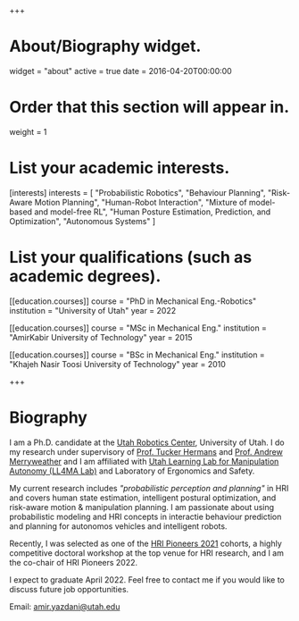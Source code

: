 +++
# About/Biography widget.
widget = "about"
active = true
date = 2016-04-20T00:00:00

# Order that this section will appear in.
weight = 1

# List your academic interests.
[interests]
  interests = [
    "Probabilistic Robotics",
    "Behaviour Planning",
    "Risk-Aware Motion Planning",
    "Human-Robot Interaction",
    "Mixture of model-based and model-free RL",
    "Human Posture Estimation, Prediction, and Optimization",
    "Autonomous Systems"
]

# List your qualifications (such as academic degrees).
[[education.courses]]
  course = "PhD in Mechanical Eng.-Robotics"
  institution = "University of Utah"
  year = 2022

[[education.courses]]
  course = "MSc in Mechanical Eng."
  institution = "AmirKabir University of Technology"
  year = 2015

[[education.courses]]
  course = "BSc in Mechanical Eng."
  institution = "Khajeh Nasir Toosi University of Technology"
  year = 2010

+++

# Biography
I am a Ph.D. candidate at the [Utah Robotics Center](http://robotics.coe.utah.edu/), University of Utah. I do my research under supervisory of [Prof. Tucker Hermans](http://www.cs.utah.edu/~thermans/) and [Prof. Andrew Merryweather](https://mech.utah.edu/faculty/andrew-merryweather/) and I am affiliated with [Utah Learning Lab for Manipulation Autonomy (LL4MA Lab)](https://robot-learning.cs.utah.edu/) and Laboratory of Ergonomics and Safety.

My current research includes *"probabilistic perception and planning"* in HRI and covers human state estimation, intelligent postural optimization, and risk-aware motion & manipulation planning.
I am passionate about using probabilistic modeling and HRI concepts in interactie behaviour prediction and planning for autonomos vehicles and intelligent robots.

Recently, I was selected as one of the [HRI Pioneers 2021](http://www.hripioneers.info/hri21/index.html) cohorts, a highly competitive doctoral workshop at the top venue for HRI research, and I am the co-chair of HRI Pioneers 2022.

I expect to graduate April 2022. Feel free to contact me if you would like to discuss future job opportunities.



Email: amir.yazdani@utah.edu
